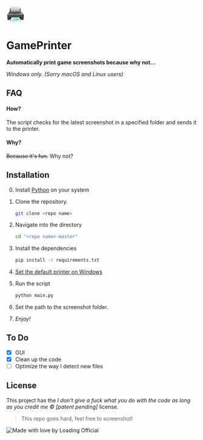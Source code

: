 ![Game Printer logo](resources/icons/GamePrinter.png)
# **GamePrinter**

**Automatically print game screenshots because why not...**

_Windows only. (Sorry macOS and Linux users)_

## FAQ
#### How?
The script checks for the latest screenshot in a specified folder and sends it to the printer. 

#### Why?
~~Because it's fun.~~
Why not?

## Installation

0. Install [Python](https://python.org/)  on your system

1. Clone the repository.
    ```bash
    git clone <repo name>
    ```

2. Navigate into the directory
    ```bash
    cd "<repo name>-master"
    ```

3. Install the dependencies
    ```bash
    pip install -r requirements.txt
    ```

4. [Set the default printer on Windows](https://support.microsoft.com/en-us/windows/how-to-set-a-default-printer-in-windows-10-e10cf8b8-e596-b102-bf84-c41022b5036f#:~:text=To%20choose%20a%20default%20printer,default%20printer%20on%20your%20own.)

5. Run the script
    ```bash
    python main.py
    ```

6. Set the path to the screenshot folder.

7. *Enjoy!*

## To Do
- [x] GUI
- [x] Clean up the code
- [ ] Optimize the way I detect new files

## License
This project has the _I don't give a fuck what you do with the code as long as you credit me © [patent pending]_ license.

> This repo goes hard, feel free to screenshot!

![Made with love by Loading Official](https://i.imgur.com/HS1Tqgm.png)

